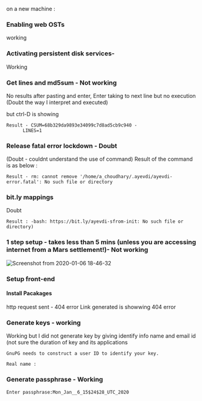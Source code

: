 on a new machine : 

### Enabling web OSTs 
  working

### Activating persistent disk services- 
   Working

### Get lines and md5sum - Not working 
  No results after pasting and enter, Enter taking to next line but no execution (Doubt the way I interpret and executed)
  
  but ctrl-D is showing 
  ```
  Result - CSUM=68b329da9893e34099c7d8ad5cb9c940 -
        LINES=1
  ```
 
### Release fatal error lockdown - Doubt
  (Doubt - couldnt understand the use of command)
  Result of the command is as below :
  ```
  Result - rm: cannot remove '/home/a_choudhary/.ayevdi/ayevdi-error.fatal': No such file or directory
  ```
### bit.ly mappings
Doubt 
  ```
  Result : -bash: https://bit.ly/ayevdi-sfrom-init: No such file or directory)
  ```
### 1 step setup - takes less than 5 mins (unless you are accessing internet from a Mars settlement!)- Not working
![Screenshot from 2020-01-06 18-46-32](https://user-images.githubusercontent.com/46671016/71821577-7ef01380-30b8-11ea-8ec7-e5de1f5ef4bc.png)

### Setup front-end
#### Install Pacakages
http request sent - 404 error
Link generated is showwing 404 error

### Generate keys - working 

Working but I did not generate key by giving identify info name and email id (not sure the duration of key and its applications 
```
GnuPG needs to construct a user ID to identify your key.

Real name :
```

### Generate passphrase - Working 

```
Enter passphrase:Mon_Jan__6_15$24$28_UTC_2020
```




